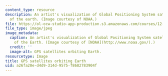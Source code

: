 ```yaml
---
content_type: resource
description: An artist's visualization of Global Positioning System satellite coverage
  of the earth. (Image courtesy of NOAA.)
file: https://ol-ocw-studio-app-production.s3.amazonaws.com/courses/12-s56-gps-where-are-you-fall-2008/a26fa20ed4d9314d9575f8682783904f_12-s56f08.jpg
file_type: image/jpeg
image_metadata:
  caption: An artist's visualization of Global Positioning System satellite coverage
    of the Earth. (Image courtesy of [NOAA](http://www.noaa.gov/).)
  credit: ''
  image-alt: GPS satellites orbiting Earth.
resourcetype: Image
title: GPS satellites orbiting Earth
uid: a26fa20e-d4d9-314d-9575-f8682783904f
---
```

